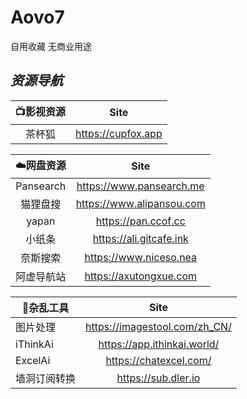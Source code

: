# Aovo7
自用收藏  无商业用途
## *资源导航*

| **📺影视资源** | Site               |
|:---------:|:------------------:|
| 茶杯狐       | https://cupfox.app |

| **☁️网盘资源** | Site                      |
|:---------:|:-------------------------:|
| Pansearch | https://www.pansearch.me  |
| 猫狸盘搜      | https://www.alipansou.com |
| yapan     | https://pan.ccof.cc       |
| 小纸条       | https://ali.gitcafe.ink   |
| 奈斯搜索      | https://www.niceso.nea    |
| 阿虚导航站     | https://axutongxue.com    |

| **🔧杂乱工具** | Site                          |
|-----------|:-----------------------------:|
| 图片处理      | https://imagestool.com/zh_CN/ |
| iThinkAi  | https://app.ithinkai.world/   |
| ExcelAi   | https://chatexcel.com/        |
| 墙洞订阅转换    | https://sub.dler.io           |








